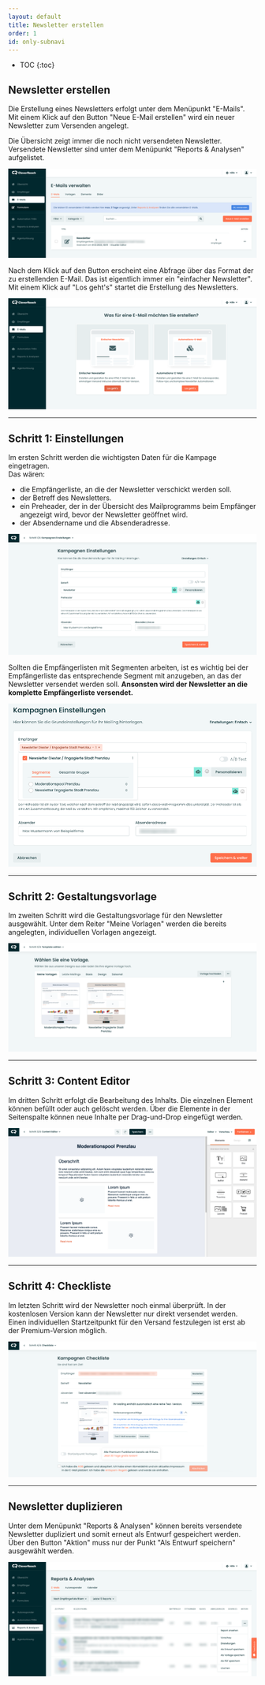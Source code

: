 ```yaml
---
layout: default
title: Newsletter erstellen
order: 1
id: only-subnavi
---
```


* TOC
{:toc}

## Newsletter erstellen

Die Erstellung eines Newsletters erfolgt unter dem Menüpunkt "E-Mails". Mit einem Klick auf den Button "Neue E-Mail erstellen" wird ein neuer Newsletter zum Versenden angelegt.

Die Übersicht zeigt immer die noch nicht versendeten Newsletter. Versendete Newsletter sind unter dem Menüpunkt "Reports & Analysen" aufgelistet.

![alt text](newsletter-verwalten.png "Screen der Übersicht Newsletter")

Nach dem Klick auf den Button erscheint eine Abfrage über das Format der zu erstellenden E-Mail. Das ist eigentlich immer ein "einfacher Newsletter". Mit einem Klick auf "Los geht's" startet die Erstellung des Newsletters.

![alt text](newsletter-erstellen.png "Screen Newsletter erstellen")

---

## Schritt 1: Einstellungen

Im ersten Schritt werden die wichtigsten Daten für die Kampage eingetragen.<br />
Das wären:<br />
* die Empfängerliste, an die der Newsletter verschickt werden soll.
* der Betreff des Newsletters.
* ein Preheader, der in der Übersicht des Mailprogramms beim Empfänger angezeigt wird, bevor der Newsletter geöffnet wird.
* der Absendername und die Absenderadresse.

![alt text](newsletter-erstellen-schritt-1.png "Screen Newsletter erstellen Schritt 1")

Sollten die Empfängerlisten mit Segmenten arbeiten, ist es wichtig bei der Empfängerliste das entsprechende Segment mit anzugeben, an das der Newsletter versendet werden soll. <strong>Ansonsten wird der Newsletter an die komplette Empfängerliste versendet.</strong>

![alt text](newsletter-erstellen-schritt-1-segmente.png "Screen Newsletter erstellen Schritt 1 Segmente")

---

## Schritt 2: Gestaltungsvorlage

Im zweiten Schritt wird die Gestaltungsvorlage für den Newsletter ausgewählt. Unter dem Reiter "Meine Vorlagen" werden die bereits angelegten, individuellen Vorlagen angezeigt.

![alt text](newsletter-erstellen-schritt-2.png "Screen Newsletter erstellen Schritt 2")

---

## Schritt 3: Content Editor

Im dritten Schritt erfolgt die Bearbeitung des Inhalts. Die einzelnen Element können befüllt oder auch gelöscht werden.
Über die Elemente in der Seitenspalte können neue Inhalte per Drag-und-Drop eingefügt werden.

![alt text](newsletter-erstellen-schritt-3.png "Screen Newsletter erstellen Schritt 3")

---

## Schritt 4: Checkliste

Im letzten Schritt wird der Newsletter noch einmal überprüft. In der kostenlosen Version kann der Newsletter nur direkt versendet werden. Einen individuellen Startzeitpunkt für den Versand festzulegen ist erst ab der Premium-Version möglich.

![alt text](newsletter-erstellen-schritt-4.png "Screen Newsletter erstellen Schritt 4")

---

## Newsletter duplizieren

Unter dem Menüpunkt "Reports & Analysen" können bereits versendete Newsletter dupliziert und somit erneut als Entwurf gespeichert werden.
Über den Button "Aktion" muss nur der Punkt "Als Entwurf speichern" ausgewählt werden.

![alt text](newsletter-duplizieren.png "Screen Newsletter duplizieren")